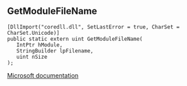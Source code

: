 ## GetModuleFileName

```
[DllImport("coredll.dll", SetLastError = true, CharSet = CharSet.Unicode)]
public static extern uint GetModuleFileName(
   IntPtr hModule,
   StringBuilder lpFilename,
   uint nSize
);
```

[Microsoft documentation](https://docs.microsoft.com/en-us/windows/win32/api/libloaderapi/nf-libloaderapi-getmodulefilenamea)
